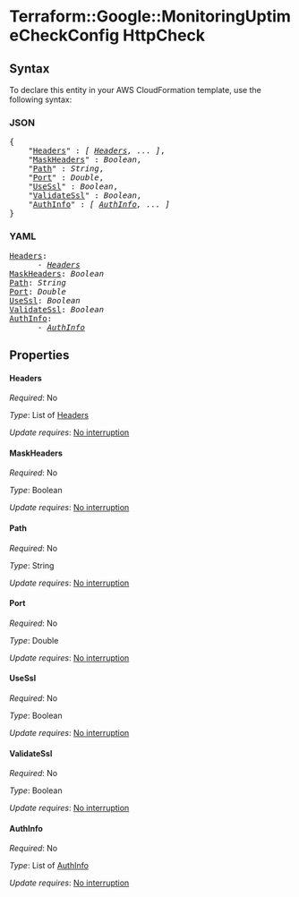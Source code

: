 # Terraform::Google::MonitoringUptimeCheckConfig HttpCheck

## Syntax

To declare this entity in your AWS CloudFormation template, use the following syntax:

### JSON

<pre>
{
    "<a href="#headers" title="Headers">Headers</a>" : <i>[ <a href="httpcheck-headers.md">Headers</a>, ... ]</i>,
    "<a href="#maskheaders" title="MaskHeaders">MaskHeaders</a>" : <i>Boolean</i>,
    "<a href="#path" title="Path">Path</a>" : <i>String</i>,
    "<a href="#port" title="Port">Port</a>" : <i>Double</i>,
    "<a href="#usessl" title="UseSsl">UseSsl</a>" : <i>Boolean</i>,
    "<a href="#validatessl" title="ValidateSsl">ValidateSsl</a>" : <i>Boolean</i>,
    "<a href="#authinfo" title="AuthInfo">AuthInfo</a>" : <i>[ <a href="httpcheck-authinfo.md">AuthInfo</a>, ... ]</i>
}
</pre>

### YAML

<pre>
<a href="#headers" title="Headers">Headers</a>: <i>
      - <a href="httpcheck-headers.md">Headers</a></i>
<a href="#maskheaders" title="MaskHeaders">MaskHeaders</a>: <i>Boolean</i>
<a href="#path" title="Path">Path</a>: <i>String</i>
<a href="#port" title="Port">Port</a>: <i>Double</i>
<a href="#usessl" title="UseSsl">UseSsl</a>: <i>Boolean</i>
<a href="#validatessl" title="ValidateSsl">ValidateSsl</a>: <i>Boolean</i>
<a href="#authinfo" title="AuthInfo">AuthInfo</a>: <i>
      - <a href="httpcheck-authinfo.md">AuthInfo</a></i>
</pre>

## Properties

#### Headers

_Required_: No

_Type_: List of <a href="httpcheck-headers.md">Headers</a>

_Update requires_: [No interruption](https://docs.aws.amazon.com/AWSCloudFormation/latest/UserGuide/using-cfn-updating-stacks-update-behaviors.html#update-no-interrupt)

#### MaskHeaders

_Required_: No

_Type_: Boolean

_Update requires_: [No interruption](https://docs.aws.amazon.com/AWSCloudFormation/latest/UserGuide/using-cfn-updating-stacks-update-behaviors.html#update-no-interrupt)

#### Path

_Required_: No

_Type_: String

_Update requires_: [No interruption](https://docs.aws.amazon.com/AWSCloudFormation/latest/UserGuide/using-cfn-updating-stacks-update-behaviors.html#update-no-interrupt)

#### Port

_Required_: No

_Type_: Double

_Update requires_: [No interruption](https://docs.aws.amazon.com/AWSCloudFormation/latest/UserGuide/using-cfn-updating-stacks-update-behaviors.html#update-no-interrupt)

#### UseSsl

_Required_: No

_Type_: Boolean

_Update requires_: [No interruption](https://docs.aws.amazon.com/AWSCloudFormation/latest/UserGuide/using-cfn-updating-stacks-update-behaviors.html#update-no-interrupt)

#### ValidateSsl

_Required_: No

_Type_: Boolean

_Update requires_: [No interruption](https://docs.aws.amazon.com/AWSCloudFormation/latest/UserGuide/using-cfn-updating-stacks-update-behaviors.html#update-no-interrupt)

#### AuthInfo

_Required_: No

_Type_: List of <a href="httpcheck-authinfo.md">AuthInfo</a>

_Update requires_: [No interruption](https://docs.aws.amazon.com/AWSCloudFormation/latest/UserGuide/using-cfn-updating-stacks-update-behaviors.html#update-no-interrupt)

